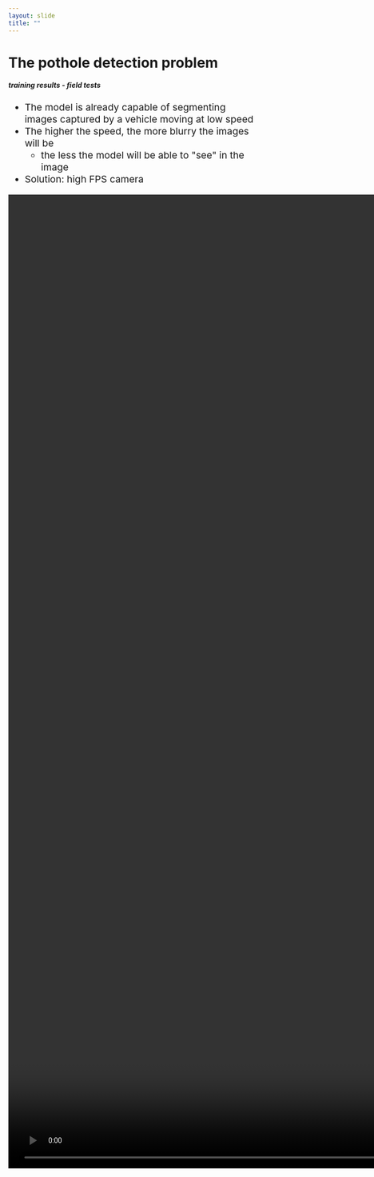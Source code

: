 ```yaml
---
layout: slide
title: ""
---
```


# The pothole detection problem
##### **training results - field tests**

<div markdown="1" style="font-size:2vw;ul{font-size:10vw};">

- The model is already capable of segmenting images captured by a vehicle moving at low speed
- The higher the speed, the more blurry the images will be
	- the less the model will be able to "see" in the image
- Solution: high FPS camera





<video height="50%" controls autoplay muted loop>
  <source src="http://deeplearning.ge.imati.cnr.it/genova-5G/video/VID_20211031_165432.mp4-inference.mp4" type="video/mp4" />
  Your browser does not support the video tag.
</video>

<!--
</div>
<div markdown="1" class="pic_with_text" style="float:right;left:25%;top:500px">
![classif](img/pothole-imgs/training-and-data-aug.png){: .pic_with_text height="500vw" float="right" top="500px"}
</div>
-->

<!--
{:refdef: style="margin-left:5%;margin-top:-2%"}
<div markdown="1" class="pic_with_text" style="float:left;left:25%;opacity:0;">
![classif](img/transparent-100x100.png){: .pic_with_text height="200vw"}
<div markdown="1" class="text_anim_over_pic"><p class="text_anim_over_pic_content">Transparent</p></div></div>
<div markdown="1" class="pic_with_text" style="float:left;left:25%;opacity:0;">
![classif](img/transparent-100x100.png){: .pic_with_text height="200vw"}
<div markdown="1" class="text_anim_over_pic"><p class="text_anim_over_pic_content">Transparent</p></div></div>

<div markdown="1" class="pic_with_text" style="float:left;left:25%;">
[![classif](img/pothole-imgs/video-test-set-results.jpg){: .pic_with_text height="600vw"}](img/pothole-imgs/video-test-set-results.jpg){: .pleaseletmeclickonthislink}
<div markdown="1" class="text_anim_over_pic"><p class="text_anim_over_pic_content">Field Test Results</p></div></div>
{:refdef}
-->
